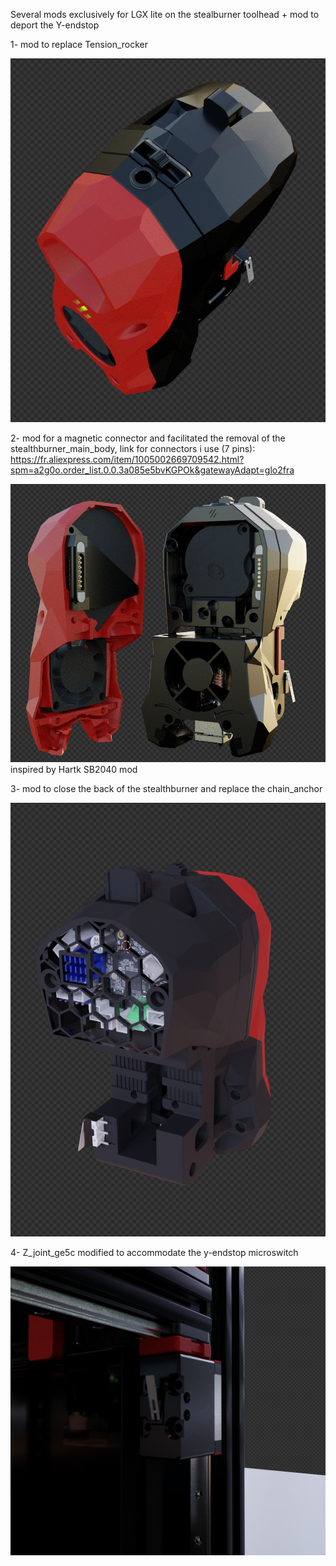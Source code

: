
Several mods exclusively for LGX lite on the stealburner toolhead + mod to deport the Y-endstop

  1-  mod to replace Tension_rocker
  
![mirror](https://github.com/CarlosRodriguess/Mods-for-LGX-lite/blob/main/IMAGES/Latch_LGX_Lite.png)

  2- mod for a magnetic connector and facilitated the removal of the stealthburner_main_body,
link for connectors i use (7 pins): https://fr.aliexpress.com/item/1005002669709542.html?spm=a2g0o.order_list.0.0.3a085e5bvKGPOk&gatewayAdapt=glo2fra

![mirror](https://github.com/CarlosRodriguess/Mods-for-LGX-lite/blob/main/IMAGES/Connector%20pogo.png)
inspired by Hartk SB2040 mod

  3- mod to close the back of the stealthburner and replace the chain_anchor
  
![mirror](https://github.com/CarlosRodriguess/Mods-for-LGX-lite/blob/main/IMAGES/grids_LGX-lite-ombilical-huvud.png)

  4- Z_joint_ge5c modified to accommodate the y-endstop microswitch
  
  ![mirror](https://github.com/CarlosRodriguess/Mods-for-LGX-lite/blob/main/IMAGES/Y_endstop.png)

